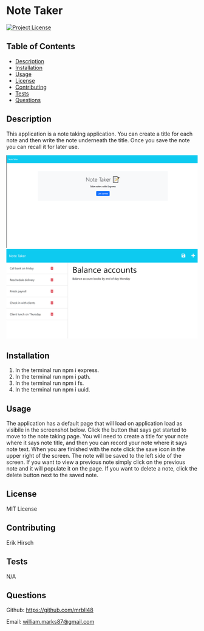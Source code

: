 # Note Taker

[![Project License](https://img.shields.io/badge/License-MIT%20License-blue)](https://choosealicense.com)

## Table of Contents

- [Description](#description)
- [Installation](#installation)
- [Usage](#usage)
- [License](#license)
- [Contributing](#contributing)
- [Tests](#tests)
- [Questions](#questions)

## Description

This application is a note taking application. You can create a title for each note and then write the note underneath the title. Once you save the note you can recall it for later use.

![plot](./assets/homepage.png)
![plot](./assets/note-taker.png)

## Installation

1. In the terminal run npm i express.
2. In the terminal run npm i path.
3. In the terminal run npm i fs.
4. In the terminal run npm i uuid.

## Usage

The application has a default page that will load on application load as visibile in the screenshot below. Click the button that says get started to move to the note taking page. You will need to create a title for your note where it says note title, and then you can record your note where it says note text. When you are finished with the note click the save icon in the upper right of the screen. The note will be saved to the left side of the screen. If you want to view a previous note simply click on the previous note and it will populate it on the page. If you want to delete a note, click the delete button next to the saved note.

## License

MIT License

## Contributing

Erik Hirsch

## Tests

N/A

## Questions

Github: https://github.com/mrbll48

Email: william.marks87@gmail.com
